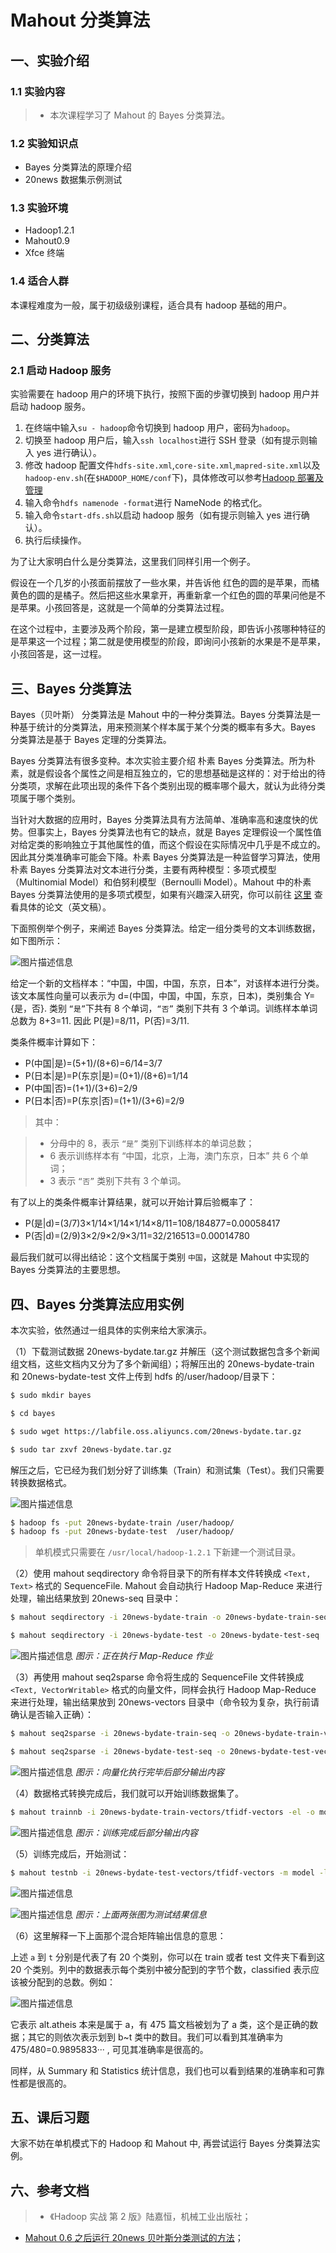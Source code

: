 # Mahout 分类算法

## 一、实验介绍

### 1.1 实验内容

> - 本次课程学习了 Mahout 的 Bayes 分类算法。

### 1.2 实验知识点

- Bayes 分类算法的原理介绍
- 20news 数据集示例测试

### 1.3 实验环境

- Hadoop1.2.1
- Mahout0.9
- Xfce 终端

### 1.4 适合人群

本课程难度为一般，属于初级级别课程，适合具有 hadoop 基础的用户。

## 二、分类算法

### 2.1 启动 Hadoop 服务

实验需要在 hadoop 用户的环境下执行，按照下面的步骤切换到 hadoop 用户并启动 hadoop 服务。

1. 在终端中输入`su - hadoop`命令切换到 hadoop 用户，密码为`hadoop`。
2. 切换至 hadoop 用户后，输入`ssh localhost`进行 SSH 登录（如有提示则输入 yes 进行确认）。
3. 修改 hadoop 配置文件`hdfs-site.xml`,`core-site.xml`,`mapred-site.xml`以及`hadoop-env.sh`(在`$HADOOP_HOME/conf`下)，具体修改可以参考[Hadoop 部署及管理](https://www.lanqiao.cn/courses/35)
4. 输入命令`hdfs namenode -format`进行 NameNode 的格式化。
5. 输入命令`start-dfs.sh`以启动 hadoop 服务（如有提示则输入 yes 进行确认）。
6. 执行后续操作。

为了让大家明白什么是分类算法，这里我们同样引用一个例子。

假设在一个几岁的小孩面前摆放了一些水果，并告诉他 红色的圆的是苹果，而橘黄色的圆的是橘子。然后把这些水果拿开，再重新拿一个红色的圆的苹果问他是不是苹果。小孩回答是，这就是一个简单的分类算法过程。

在这个过程中，主要涉及两个阶段，第一是建立模型阶段，即告诉小孩哪种特征的是苹果这一个过程；第二就是使用模型的阶段，即询问小孩新的水果是不是苹果，小孩回答是，这一过程。

## 三、Bayes 分类算法

Bayes（贝叶斯） 分类算法是 Mahout 中的一种分类算法。Bayes 分类算法是一种基于统计的分类算法，用来预测某个样本属于某个分类的概率有多大。Bayes 分类算法是基于 Bayes 定理的分类算法。

Bayes 分类算法有很多变种。本次实验主要介绍 朴素 Bayes 分类算法。所为朴素，就是假设各个属性之间是相互独立的，它的思想基础是这样的：对于给出的待分类项，求解在此项出现的条件下各个类别出现的概率哪个最大，就认为此待分类项属于哪个类别。

当针对大数据的应用时，Bayes 分类算法具有方法简单、准确率高和速度快的优势。但事实上，Bayes 分类算法也有它的缺点，就是 Bayes 定理假设一个属性值对给定类的影响独立于其他属性的值，而这个假设在实际情况中几乎是不成立的。因此其分类准确率可能会下降。朴素 Bayes 分类算法是一种监督学习算法，使用朴素 Bayes 分类算法对文本进行分类，主要有两种模型：多项式模型（Multinomial Model）和伯努利模型（Bernoulli Model）。Mahout 中的朴素 Bayes 分类算法使用的是多项式模型，如果有兴趣深入研究，你可以前往 [这里](http://people.csail.mit.edu/jrennie/papers/icml03-nb.pdf) 查看具体的论文（英文稿）。

下面照例举个例子，来阐述 Bayes 分类算法。给定一组分类号的文本训练数据，如下图所示：

![图片描述信息](https://doc.shiyanlou.com/userid46108labid806time1427942459808/wm)

给定一个新的文档样本：“中国，中国，中国，东京，日本”，对该样本进行分类。该文本属性向量可以表示为 d=(中国，中国，中国，东京，日本)，类别集合 Y={是，否}. 类别 `“是”`下共有 8 个单词，`“否”` 类别下共有 3 个单词。训练样本单词总数为 8+3=11. 因此 P(是)=8/11，P(否)=3/11.

类条件概率计算如下：

- P(中国|是)=(5+1)/(8+6)=6/14=3/7
- P(日本|是)=P(东京|是)=(0+1)/(8+6)=1/14
- P(中国|否)=(1+1)/(3+6)=2/9
- P(日本|否)=P(东京|否)=(1+1)/(3+6)=2/9

> 其中：

> - 分母中的 8，表示 `“是”` 类别下训练样本的单词总数；
> - 6 表示训练样本有 “中国，北京，上海，澳门东京，日本” 共 6 个单词；
> - 3 表示 `“否”` 类别下共有 3 个单词。

有了以上的类条件概率计算结果，就可以开始计算后验概率了：

- P(是|d)=(3/7)3×1/14×1/14×1/14×8/11=108/184877=0.00058417
- P(否|d)=(2/9)3×2/9×2/9×3/11=32/216513=0.00014780

最后我们就可以得出结论：这个文档属于类别 `中国`，这就是 Mahout 中实现的 Bayes 分类算法的主要思想。

## 四、Bayes 分类算法应用实例

本次实验，依然通过一组具体的实例来给大家演示。

（1）下载测试数据 20news-bydate.tar.gz 并解压（这个测试数据包含多个新闻组文档，这些文档内又分为了多个新闻组）；将解压出的 20news-bydate-train 和 20news-bydate-test 文件上传到 hdfs 的/user/hadoop/目录下：

```bash
$ sudo mkdir bayes

$ cd bayes

$ sudo wget https://labfile.oss.aliyuncs.com/20news-bydate.tar.gz

$ sudo tar zxvf 20news-bydate.tar.gz
```

解压之后，它已经为我们划分好了训练集（Train）和测试集（Test）。我们只需要转换数据格式。

![图片描述信息](https://doc.shiyanlou.com/userid46108labid806time1427952393282/wm)

```bash
$ hadoop fs -put 20news-bydate-train /user/hadoop/
$ hadoop fs -put 20news-bydate-test  /user/hadoop/
```

> 单机模式只需要在 `/usr/local/hadoop-1.2.1` 下新建一个测试目录。

（2）使用 mahout seqdirectory 命令将目录下的所有样本文件转换成 `<Text, Text>` 格式的 SequenceFile. Mahout 会自动执行 Hadoop Map-Reduce 来进行处理，输出结果放到 20news-seq 目录中：

```bash
$ mahout seqdirectory -i 20news-bydate-train -o 20news-bydate-train-seq

$ mahout seqdirectory -i 20news-bydate-test -o 20news-bydate-test-seq
```

![图片描述信息](https://doc.shiyanlou.com/userid46108labid806time1427952418284/wm)
_图示：正在执行 Map-Reduce 作业_

（3）再使用 mahout seq2sparse 命令将生成的 SequenceFile 文件转换成 `<Text, VectorWritable>` 格式的向量文件，同样会执行 Hadoop Map-Reduce 来进行处理，输出结果放到 20news-vectors 目录中（命令较为复杂，执行前请确认是否输入正确）：

```bash
$ mahout seq2sparse -i 20news-bydate-train-seq -o 20news-bydate-train-vectors -lnorm -nv -wt tfidf

$ mahout seq2sparse -i 20news-bydate-test-seq -o 20news-bydate-test-vectors -lnorm -nv -wt tfidf
```

![图片描述信息](https://doc.shiyanlou.com/userid46108labid806time1427952947233/wm)
_图示：向量化执行完毕后部分输出内容_

（4）数据格式转换完成后，我们就可以开始训练数据集了。

```bash
$ mahout trainnb -i 20news-bydate-train-vectors/tfidf-vectors -el -o model -li labelindex -ow
```

![图片描述信息](https://doc.shiyanlou.com/userid46108labid806time1427953242468/wm)
_图示：训练完成后部分输出内容_

（5）训练完成后，开始测试：

```bash
$ mahout testnb -i 20news-bydate-test-vectors/tfidf-vectors -m model -l labelindex -ow -o test-relust -c
```

![图片描述信息](https://doc.shiyanlou.com/userid46108labid806time1427953770279/wm)

![图片描述信息](https://doc.shiyanlou.com/userid46108labid806time1427953781949/wm)
_图示：上面两张图为测试结果信息_

（6）这里解释一下上面那个混合矩阵输出信息的意思：

上述 `a` 到 `t` 分别是代表了有 20 个类别，你可以在 train 或者 test 文件夹下看到这 20 个类别。列中的数据表示每个类别中被分配到的字节个数，classified 表示应该被分配到的总数。例如：

![图片描述信息](https://doc.shiyanlou.com/userid46108labid806time1427955221262/wm)

它表示 alt.atheis 本来是属于 a，有 475 篇文档被划为了 a 类，这个是正确的数据；其它的则依次表示划到 b~t 类中的数目。我们可以看到其准确率为 475/480=0.9895833··· , 可见其准确率是很高的。

同样，从 Summary 和 Statistics 统计信息，我们也可以看到结果的准确率和可靠性都是很高的。

## 五、课后习题

大家不妨在单机模式下的 Hadoop 和 Mahout 中, 再尝试运行 Bayes 分类算法实例。

## 六、参考文档

> - 《Hadoop 实战 第 2 版》陆嘉恒，机械工业出版社；

- [Mahout 0.6 之后运行 20news 贝叶斯分类测试的方法](http://f.dataguru.cn/thread-381700-1-1.html)；
